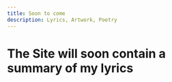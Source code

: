 ```yaml
---
title: Soon to come
description: Lyrics, Artwork, Poetry
---
```


# The Site will soon contain a summary of my lyrics